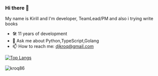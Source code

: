 ### Hi there 👋 
My name is Kirill and I'm developer, TeamLead/PM and also i trying write books

- 🛠 11 years of development
- 💬 Ask me about Python,TypeScript,Golang
- 📫 How to reach me: djkroq@gmail.com

[![Top Langs](https://github-readme-stats.vercel.app/api/top-langs/?username=itbeard&hide=html&layout=compact)](https://github.com/kroq86)
<br/><br/>
<img align="left" src="https://komarev.com/ghpvc/?username=kroq86&label=Profile%20Views%20&color=AC1F21&style=flat-square" alt="kroq86" />
